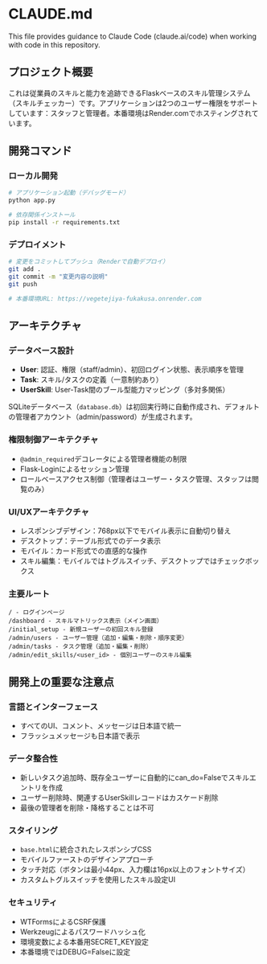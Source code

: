 # CLAUDE.md

This file provides guidance to Claude Code (claude.ai/code) when working with code in this repository.

## プロジェクト概要

これは従業員のスキルと能力を追跡できるFlaskベースのスキル管理システム（スキルチェッカー）です。アプリケーションは2つのユーザー権限をサポートしています：スタッフと管理者。本番環境はRender.comでホスティングされています。

## 開発コマンド

### ローカル開発
```bash
# アプリケーション起動（デバッグモード）
python app.py

# 依存関係インストール
pip install -r requirements.txt
```

### デプロイメント
```bash
# 変更をコミットしてプッシュ（Renderで自動デプロイ）
git add .
git commit -m "変更内容の説明"
git push

# 本番環境URL: https://vegetejiya-fukakusa.onrender.com
```

## アーキテクチャ

### データベース設計
- **User**: 認証、権限（staff/admin）、初回ログイン状態、表示順序を管理
- **Task**: スキル/タスクの定義（一意制約あり）
- **UserSkill**: User-Task間のブール型能力マッピング（多対多関係）

SQLiteデータベース（`database.db`）は初回実行時に自動作成され、デフォルトの管理者アカウント（admin/password）が生成されます。

### 権限制御アーキテクチャ
- `@admin_required`デコレータによる管理者機能の制限
- Flask-Loginによるセッション管理
- ロールベースアクセス制御（管理者はユーザー・タスク管理、スタッフは閲覧のみ）

### UI/UXアーキテクチャ
- レスポンシブデザイン：768px以下でモバイル表示に自動切り替え
- デスクトップ：テーブル形式でのデータ表示
- モバイル：カード形式での直感的な操作
- スキル編集：モバイルではトグルスイッチ、デスクトップではチェックボックス

### 主要ルート
```
/ - ログインページ
/dashboard - スキルマトリックス表示（メイン画面）
/initial_setup - 新規ユーザーの初回スキル登録
/admin/users - ユーザー管理（追加・編集・削除・順序変更）
/admin/tasks - タスク管理（追加・編集・削除）
/admin/edit_skills/<user_id> - 個別ユーザーのスキル編集
```

## 開発上の重要な注意点

### 言語とインターフェース
- すべてのUI、コメント、メッセージは日本語で統一
- フラッシュメッセージも日本語で表示

### データ整合性
- 新しいタスク追加時、既存全ユーザーに自動的にcan_do=Falseでスキルエントリを作成
- ユーザー削除時、関連するUserSkillレコードはカスケード削除
- 最後の管理者を削除・降格することは不可

### スタイリング
- `base.html`に統合されたレスポンシブCSS
- モバイルファーストのデザインアプローチ
- タッチ対応（ボタンは最小44px、入力欄は16px以上のフォントサイズ）
- カスタムトグルスイッチを使用したスキル設定UI

### セキュリティ
- WTFormsによるCSRF保護
- Werkzeugによるパスワードハッシュ化
- 環境変数による本番用SECRET_KEY設定
- 本番環境ではDEBUG=Falseに設定